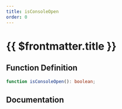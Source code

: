 ```yaml
---
title: isConsoleOpen
order: 0
---
```


# {{ $frontmatter.title }}

## Function Definition

```ts
function isConsoleOpen(): boolean;
```

## Documentation

<!--@include: ./parts/isConsoleOpen.md-->
